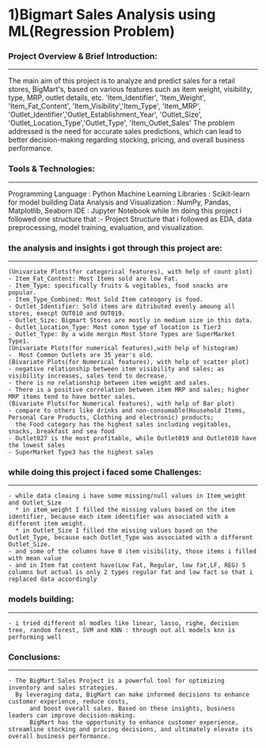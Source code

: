 # 1)Bigmart Sales Analysis using ML(Regression Problem)

### Project Overview & Brief Introduction:
-------------------------------------------
The main aim of this project is to analyze and predict sales for a retail stores, BigMart's, 
based on various features such as item weight, visibility, type, MRP, outlet details, etc. 
'Item_Identifier', 'Item_Weight', 'Item_Fat_Content', 'Item_Visibility','Item_Type', 'Item_MRP', 'Outlet_Identifier','Outlet_Establishment_Year', 'Outlet_Size', 'Outlet_Location_Type','Outlet_Type', 'Item_Outlet_Sales'
The problem addressed is the need for accurate sales predictions, which can lead to better decision-making regarding 
stocking, pricing, and overall business performance.

### Tools & Technologies:
---------------------------
Programming Language            : Python
Machine Learning Libraries      : Scikit-learn for model building
Data Analysis and Visualization : NumPy, Pandas, Matplotlib, Seaborn
IDE                             : Jupyter Notebook
while Im doing this project i followed one structure that :-
Project Structure that i followed as EDA, data preprocessing, model training, evaluation, and visualization.

### the analysis and insights i got through this project are:
------------------------------------------------------------
	(Univariate Plots(for categorical features), with help of count plot)
	- Item_Fat_Content: Most Items sold are low Fat.
	- Item_Type: specifically fruits & vegitables, food snacks are popular.
	- Item_Type_Combined: Most Sold Item cateogory is food.
	- Outlet_Identifier: Sold items are ditributed evenly amoung all stores, execpt OUT010 and OUT019.
	- Outlet_Size: Bigmart Stores are mostly in medium size in this data.
	- Outlet_Location_Type: Most comon type of location is Tier3
	- Outlet_Type: By a wide mergin Most Store Types are SuperMarket Type1.
	(Univariate Plots(for numerical features),with help of histogram)	
	-  Most Common Outlets are 35 year's old.
	(Bivariate Plots(for Numerical features), with help of scatter plot)
	- negative relationship between item visibility and sales; as visibility increases, sales tend to decrease.
	- there is no relationship between item weight and sales.
	- There is a positive correlation between item MRP and sales; higher MRP items tend to have better sales.
	(Bivariate Plots(for Numerical features), with help of Bar plot)
	- compare to others like drinks and non-consumable(Household Items, Personal Care Products, Clothing and electronic) products; 
	  the Food category has the highest sales including vegitables, snacks, breakfast and sea food
	- Outlet027 is the most profitable, while Outlet019 and Outlet010 have the lowest sales
	- SuperMarket Type3 has the highest sales

### while doing this project i faced some Challenges:
----------------------------------------------------
	- while data cleaing i have some missing/null values in Item_weight and Outlet_Size
	  * in item_weight I filled the missing values based on the item identifier, because each item identifier was associated with a different item weight.
	  * in Outlet_Size I filled the missing values based on the Outlet_Type, because each Outlet_Type was associated with a different Outlet_Size. 
	- and some of the columns have 0 item visibility, those items i filled with mean value 
	- and in Item fat content have(Low Fat, Regular, low fat,LF, REG) 5 columns but actual is only 2 types regular fat and low fact so that i replaced data accordingly

### models building:
-------------------
	- i tried different ml modles like linear, lasso, righe, decision tree, random forest, SVM and KNN : through out all models knn is performing well  
### Conclusions:
------------------
	- The BigMart Sales Project is a powerful tool for optimizing inventory and sales strategies. 
	  By leveraging data, BigMart can make informed decisions to enhance customer experience, reduce costs, 
          and boost overall sales. Based on these insights, business leaders can improve decision-making. 
          BigMart has the opportunity to enhance customer experience, streamline stocking and pricing decisions, and ultimately elevate its overall business performance.

